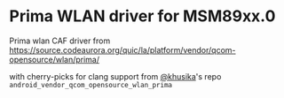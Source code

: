 # Prima WLAN driver for MSM89xx.0

Prima wlan CAF driver from https://source.codeaurora.org/quic/la/platform/vendor/qcom-opensource/wlan/prima/

with cherry-picks for clang support from [@khusika](https://github.com/khusika)'s repo `android_vendor_qcom_opensource_wlan_prima`
